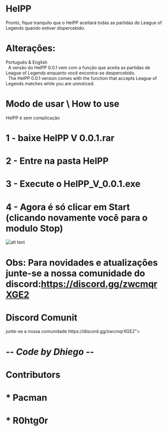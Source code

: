 # HelPP
Pronto, fique tranquilo que o HelPP aceitará todas as partidas de League of Legends quando estiver dispercebido.

# Alterações:
Português & English <br>
&nbsp;&nbsp;A versão do HelPP 0.0.1 vem com a função que aceita as partidas de League of Legends enquanto você encontra-se despercebido.<br>
&nbsp;&nbsp;The HelPP 0.0.1 version comes with the function that accepts League of Legends matches while you are unnoticed. 

# Modo de usar \ How to use

HelPP é sem complicação 

# 1 - baixe HelPP V 0.0.1.rar 
# 2 - Entre na pasta HelPP
# 3 - Execute o HelPP_V_0.0.1.exe
# 4 - Agora é só clicar em Start (clicando novamente você para o modulo Stop) 
![alt text]()

# Obs: Para novidades e atualizações junte-se a nossa comunidade do discord:https://discord.gg/zwcmqrXGE2

<h1 size="7">Discord Comunit</h1>
junte-se a nossa comunidade
https://discord.gg/zwcmqrXGE2">

# -*- Code by Dhiego -*-
# Contributors
# * Pacman
# * R0htg0r

